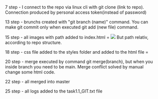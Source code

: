 
<p>7 step - I connect to the repo via linux cli with git clone (link to repo). Connection produced by personal access token(instead of password)</p>
<p>13 step - brunchs created with "git branch (name)" command. You can make git commit only when executed git add (new file) command.</p>
<p>15 step - all images with path added to index.html = <img src="path to the fie"/> But path relativ, according to repo structure.</p>
<p>18 step - css file added to the styles folder and added to the html file = <link rel="stylesheet" href="/m1/tast1.1/styles/styles.css"></p>
<p>20 step - merge executed by command git merge(branch), but when you inside branch you need to be main. Merge conflict solved by manual change some html code.</p>
<p>22 step - all merged into master</p>
<p>25 step - all logs added to the task1.1_GIT.txt file</p>
